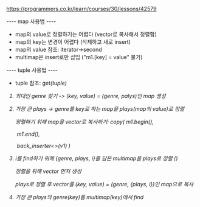 https://programmers.co.kr/learn/courses/30/lessons/42579

---- map 사용법 ----

- map의 value로 정렬하기는 어렵다 (vector로 복사해서 정렬함)
- map의 key는 변경이 어렵다 (삭제하고 새로 insert)
- map의 value 참조: iterator->second
- multimap은 insert로만 삽입 ("m1.[key] = value" 불가)

---- tuple 사용법 ----

- tuple 참조: get<i>(tuple)





1. 최대인 genre 찾기 -> (key, value) = (genre, palys)인 map 생성

2. 가장 큰 plays -> genre를 key로 하는 map을 plays(map의 value)로 정렬

   정렬하기 위해 map을 vector로 복사하기: copy( m1.begin(),

   ​                                                                                  m1.end(),

   ​                                                                                  back_inserter<>(v1) )

3. i를 find하기 위해 {genre, plays, i}를 담은 multimap을 plays로 정렬 ()

   정렬을 위해 vector<tuple> 먼저 생성

   plays로 정렬 후 vector를 (key, value) = (genre, {plays, i})인 map으로 복사

4. 가장 큰 plays의 genre(key)를 multimap(key)에서 find


